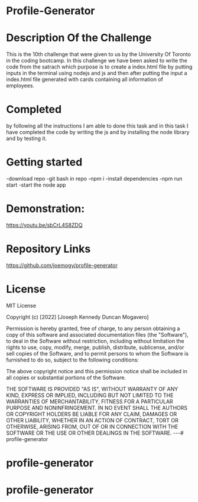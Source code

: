 # Profile-Generator

# Description Of the Challenge
This is the 10th challenge that were given to us by the University Of Toronto in the coding bootcamp. In this challenge we have been asked to write the code from the satrach which purpose is to create a index.html file by putting inputs in the terminal using nodejs and js and then after putting the input a index.html file generated with cards containing all information of employees.

# Completed
by following all the instructions I am able to done this task and in this task I have completed the code by writing the js and by installing the node library and by testing it.

# Getting started
-download repo 
-git bash in repo
-npm i 
-install dependencies
-npm run start
-start the node app

# Demonstration:
https://youtu.be/sbCrL4S8ZDQ

# Repository Links 
https://github.com/joemogy/profile-generator

# License

MIT License

Copyright (c) [2022] [Joseph Kennedy Duncan Mogavero]

Permission is hereby granted, free of charge, to any person obtaining a copy
of this software and associated documentation files (the "Software"), to deal
in the Software without restriction, including without limitation the rights
to use, copy, modify, merge, publish, distribute, sublicense, and/or sell
copies of the Software, and to permit persons to whom the Software is
furnished to do so, subject to the following conditions:

The above copyright notice and this permission notice shall be included in all
copies or substantial portions of the Software.

THE SOFTWARE IS PROVIDED "AS IS", WITHOUT WARRANTY OF ANY KIND, EXPRESS OR
IMPLIED, INCLUDING BUT NOT LIMITED TO THE WARRANTIES OF MERCHANTABILITY,
FITNESS FOR A PARTICULAR PURPOSE AND NONINFRINGEMENT. IN NO EVENT SHALL THE
AUTHORS OR COPYRIGHT HOLDERS BE LIABLE FOR ANY CLAIM, DAMAGES OR OTHER
LIABILITY, WHETHER IN AN ACTION OF CONTRACT, TORT OR OTHERWISE, ARISING FROM,
OUT OF OR IN CONNECTION WITH THE SOFTWARE OR THE USE OR OTHER DEALINGS IN THE
SOFTWARE.
---# profile-generator
# profile-generator
# profile-generator
